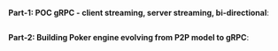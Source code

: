
**Part-1: POC gRPC - client streaming, server streaming, bi-directional**:
```text

```


**Part-2: Building Poker engine evolving from P2P model to gRPC**:
```text

```